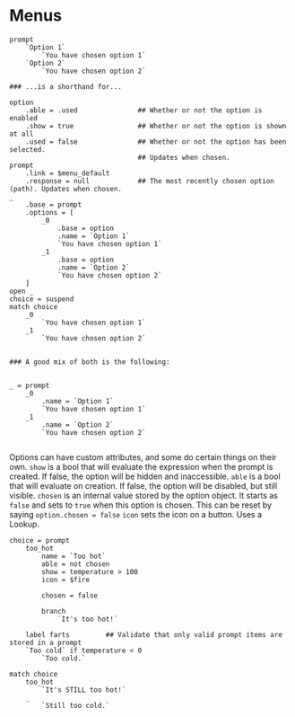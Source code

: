 
# Menus

```pny
prompt
	`Option 1`
		`You have chosen option 1`
	`Option 2`
		`You have chosen option 2`

### ...is a shorthand for...

option
	.able = .used				## Whether or not the option is enabled
	.show = true				## Whether or not the option is shown at all
	.used = false				## Whether or not the option has been selected.
								## Updates when chosen.
prompt
	.link = $menu_default
	.response = null			## The most recently chosen option (path). Updates when chosen.
_
	.base = prompt
	.options = [
		_0
			.base = option
			.name = `Option 1`
			`You have chosen option 1`
		_1
			.base = option
			.name = `Option 2`
			`You have chosen option 2`
	]
open _
choice = suspend
match choice
	_0
		`You have chosen option 1`
	_1
		`You have chosen option 2`


### A good mix of both is the following:


_ = prompt
	_0
		.name = `Option 1`
		`You have chosen option 1`
	_1
		.name = `Option 2`
		`You have chosen option 2`


```

Options can have custom attributes, and some do certain things on their own.
`show` is a bool that will evaluate the expression when the prompt is created. If false, the option will be hidden and inaccessible.
`able` is a bool that will evaluate on creation. If false, the option will be disabled, but still visible.
`chosen` is an internal value stored by the option object. It starts as `false` and sets to `true` when this option is chosen. This can be reset by saying `option.chosen = false`
`icon` sets the icon on a button. Uses a Lookup.

```pny
choice = prompt
	too_hot
		name = `Too hot`
		able = not chosen
		show = temperature > 100
		icon = $fire

		chosen = false

		branch
			`It's too hot!`

	label farts			## Validate that only valid prompt items are stored in a prompt
	`Too cold` if temperature < 0
		`Too cold.`

match choice
	too_hot
		`It's STILL too hot!`
	_
		`Still too cold.`
```
